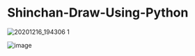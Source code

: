 # Shinchan-Draw-Using-Python


![20201216_194306 1](https://user-images.githubusercontent.com/62868878/102359939-6b8f3d00-3fd7-11eb-9168-6dca7377f2c8.gif)

![image](https://user-images.githubusercontent.com/62868878/102328234-cc555000-3fac-11eb-92ce-e851b20d8f3f.png)
